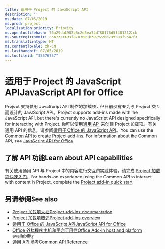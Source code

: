 ```yaml
---
title: 适用于 Project 的 JavaScript API
description: ''
ms.date: 07/05/2019
ms.prod: project
localization_priority: Priority
ms.openlocfilehash: 76a29da8982c6c2d5ea54d788176d5f4812122cb
ms.sourcegitcommit: c3673cc693fa7070e1b397922bd735ba3f9342f3
ms.translationtype: HT
ms.contentlocale: zh-CN
ms.lasthandoff: 07/05/2019
ms.locfileid: "35576757"
---
```

# <a name="javascript-api-for-project"></a><span data-ttu-id="64c90-102">适用于 Project 的 JavaScript API</span><span class="sxs-lookup"><span data-stu-id="64c90-102">JavaScript API for Office</span></span>

<span data-ttu-id="64c90-103">Project 支持使用 JavaScript API 制作的加载项，但目前没有专为与 Project 交互而设计的 JavaScript API。</span><span class="sxs-lookup"><span data-stu-id="64c90-103">Project supports add-ins made with the JavaScript API, but there's currently no JavaScript API designed specifically for interacting with Project.</span></span> <span data-ttu-id="64c90-104">你可以使用[通用 API](/javascript/api/office) 来创建 Project 加载项。有关通用 API 的信息，请参阅[适用于 Office 的 JavaScript API](../javascript-api-for-office.md)。</span><span class="sxs-lookup"><span data-stu-id="64c90-104">You can use the [Common API](/javascript/api/office) to create Project add-ins. For information about the Common API, see [JavaScript API for Office](../javascript-api-for-office.md).</span></span> 

## <a name="learn-about-api-capabilities"></a><span data-ttu-id="64c90-105">了解 API 功能</span><span class="sxs-lookup"><span data-stu-id="64c90-105">Learn about API capabilities</span></span>

<span data-ttu-id="64c90-106">有关使用通用 API 与 Project 中的内容进行交互的实践体验，请完成 [Project 加载项快速入门](../../quickstarts/project-quickstart.md)。</span><span class="sxs-lookup"><span data-stu-id="64c90-106">For hands-on experience using the Common API to interact with content in Project, complete the [Project add-in quick start](../../quickstarts/project-quickstart.md).</span></span> 

## <a name="see-also"></a><span data-ttu-id="64c90-107">另请参阅</span><span class="sxs-lookup"><span data-stu-id="64c90-107">See also</span></span>

- [<span data-ttu-id="64c90-108">Project 加载项文档</span><span class="sxs-lookup"><span data-stu-id="64c90-108">Project add-ins documentation</span></span>](../../project/index.md)
- [<span data-ttu-id="64c90-109">Project 加载项概述</span><span class="sxs-lookup"><span data-stu-id="64c90-109">Project add-ins overview</span></span>](../../project/project-add-ins.md)
- [<span data-ttu-id="64c90-110">适用于 Office 的 JavaScript API</span><span class="sxs-lookup"><span data-stu-id="64c90-110">JavaScript API for Office</span></span>](../javascript-api-for-office.md)
- [<span data-ttu-id="64c90-111">Office 外接程序主机和平台可用性</span><span class="sxs-lookup"><span data-stu-id="64c90-111">Office Add-in host and platform availability</span></span>](../../overview/office-add-in-availability.md)
- [<span data-ttu-id="64c90-112">通用 API 参考</span><span class="sxs-lookup"><span data-stu-id="64c90-112">Common API Reference</span></span>](/javascript/api/office)